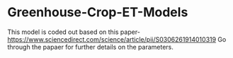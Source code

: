 # Greenhouse-Crop-ET-Models
This model is coded out based on this paper- https://www.sciencedirect.com/science/article/pii/S0306261914010319
Go through the papaer for further details on the parameters.
